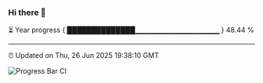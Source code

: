 ### Hi there 👋

⏳ Year progress { ██████████████▁▁▁▁▁▁▁▁▁▁▁▁▁▁▁▁ } 48.44 %

---

⏰ Updated on Thu, 26 Jun 2025 19:38:10 GMT

![Progress Bar CI](https://github.com/IshwaranRudhara/GIT-ACTION/workflows/Progress%20Bar%20CI/badge.svg)
